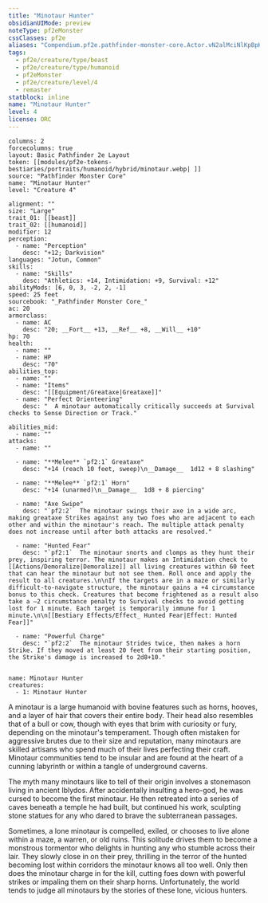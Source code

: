 ```yaml
---
title: "Minotaur Hunter"
obsidianUIMode: preview
noteType: pf2eMonster
cssClasses: pf2e
aliases: "Compendium.pf2e.pathfinder-monster-core.Actor.vN2alMciNlKpBpKN" 
tags:
  - pf2e/creature/type/beast
  - pf2e/creature/type/humanoid
  - pf2eMonster
  - pf2e/creature/level/4
  - remaster
statblock: inline
name: "Minotaur Hunter"
level: 4
license: ORC
---
```


```statblock
columns: 2
forcecolumns: true
layout: Basic Pathfinder 2e Layout
token: [[modules/pf2e-tokens-bestiaries/portraits/humanoid/hybrid/minotaur.webp| ]]
source: "Pathfinder Monster Core"
name: "Minotaur Hunter"
level: "Creature 4"

alignment: ""
size: "Large"
trait_01: [[beast]]
trait_02: [[humanoid]]
modifier: 12
perception:
  - name: "Perception"
    desc: "+12; Darkvision"
languages: "Jotun, Common"
skills:
  - name: "Skills"
    desc: "Athletics: +14, Intimidation: +9, Survival: +12"
abilityMods: [6, 0, 3, -2, 2, -1]
speed: 25 feet
sourcebook: "_Pathfinder Monster Core_"
ac: 20
armorclass:
  - name: AC
    desc: "20; __Fort__ +13, __Ref__ +8, __Will__ +10"
hp: 70
health:
  - name: ""
  - name: HP
    desc: "70"
abilities_top:
  - name: ""
  - name: "Items"
    desc: "[[Equipment/Greataxe|Greataxe]]"
  - name: "Perfect Orienteering"
    desc: "  A minotaur automatically critically succeeds at Survival checks to Sense Direction or Track."

abilities_mid:
  - name: ""
attacks:
  - name: ""

  - name: "**Melee** `pf2:1` Greataxe"
    desc: "+14 (reach 10 feet, sweep)\n__Damage__  1d12 + 8 slashing"

  - name: "**Melee** `pf2:1` Horn"
    desc: "+14 (unarmed)\n__Damage__  1d8 + 8 piercing"

  - name: "Axe Swipe"
    desc: "`pf2:2`  The minotaur swings their axe in a wide arc, making greataxe Strikes against any two foes who are adjacent to each other and within the minotaur's reach. The multiple attack penalty does not increase until after both attacks are resolved."

  - name: "Hunted Fear"
    desc: "`pf2:1`  The minotaur snorts and clomps as they hunt their prey, inspiring terror. The minotaur makes an Intimidation check to [[Actions/Demoralize|Demoralize]] all living creatures within 60 feet that can hear the minotaur but not see them. Roll once and apply the result to all creatures.\n\nIf the targets are in a maze or similarly difficult-to-navigate structure, the minotaur gains a +4 circumstance bonus to this check. Creatures that become frightened as a result also take a –2 circumstance penalty to Survival checks to avoid getting lost for 1 minute. Each target is temporarily immune for 1 minute.\n\n[[Bestiary Effects/Effect_ Hunted Fear|Effect: Hunted Fear]]"

  - name: "Powerful Charge"
    desc: "`pf2:2`  The minotaur Strides twice, then makes a horn Strike. If they moved at least 20 feet from their starting position, the Strike's damage is increased to 2d8+10."
 
```

```encounter-table
name: Minotaur Hunter
creatures:
  - 1: Minotaur Hunter
```



A minotaur is a large humanoid with bovine features such as horns, hooves, and a layer of hair that covers their entire body. Their head also resembles that of a bull or cow, though with eyes that brim with curiosity or fury, depending on the minotaur's temperament. Though often mistaken for aggressive brutes due to their size and reputation, many minotaurs are skilled artisans who spend much of their lives perfecting their craft. Minotaur communities tend to be insular and are found at the heart of a cunning labyrinth or within a tangle of underground caverns.

The myth many minotaurs like to tell of their origin involves a stonemason living in ancient Iblydos. After accidentally insulting a hero-god, he was cursed to become the first minotaur. He then retreated into a series of caves beneath a temple he had built, but continued his work, sculpting stone statues for any who dared to brave the subterranean passages.

Sometimes, a lone minotaur is compelled, exiled, or chooses to live alone within a maze, a warren, or old ruins. This solitude drives them to become a monstrous tormentor who delights in hunting any who stumble across their lair. They slowly close in on their prey, thrilling in the terror of the hunted becoming lost within corridors the minotaur knows all too well. Only then does the minotaur charge in for the kill, cutting foes down with powerful strikes or impaling them on their sharp horns. Unfortunately, the world tends to judge all minotaurs by the stories of these lone, vicious hunters.
